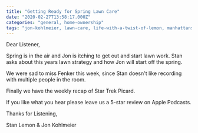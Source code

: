 ```yaml
---
title: "Getting Ready for Spring Lawn Care"
date: "2020-02-27T13:58:17.000Z"
categories: "general, home-ownership"
tags: "jon-kohlmeier, lawn-care, life-with-a-twist-of-lemon, manhattans, meat-rubs-by-fenker, stan-lemon, star-trek"
---
```


Dear Listener,

Spring is in the air and Jon is itching to get out and start lawn work. Stan asks about this years lawn strategy and how Jon will start off the spring.

We were sad to miss Fenker this week, since Stan doesn't like recording with multiple people in the room.

Finally we have the weekly recap of Star Trek Picard.

If you like what you hear please leave us a 5-star review on Apple Podcasts.

Thanks for Listening,

Stan Lemon & Jon Kohlmeier
